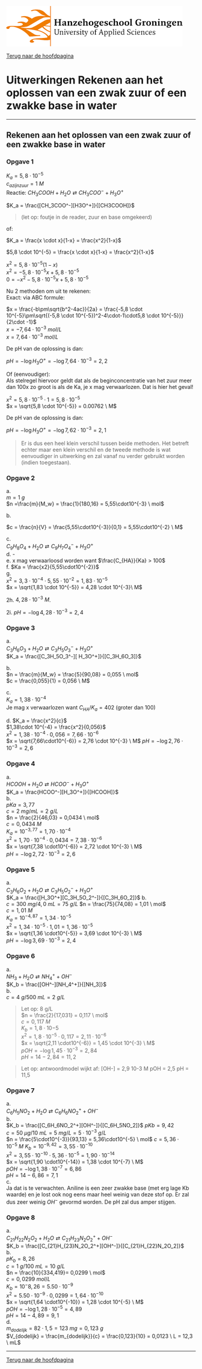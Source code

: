 ![Hanze](../hanze/hanze.png)

[Terug naar de hoofdpagina ](../index.md)

# Uitwerkingen Rekenen aan het oplossen van een zwak zuur of een zwakke base in water

---

## Rekenen aan het oplossen van een zwak zuur of een zwakke base in water

### Opgave 1

$K_a = 5,8 \cdot 10^{-5}$  
$c_{azijnzuur} = 1 \ M$  
Reactie:
$CH_3COOH + H_2O \rightleftarrows CH_3COO^- + H_3O^+$

$K_a = \frac{[CH_3COO^-][H3O^+]}{[CH3COOH]}$ 

>(let op: foutje in de reader, zuur en base omgekeerd)  

of:  

$K_a = \frac{x \cdot x}{1-x} = \frac{x^2}{1-x}$  

$5,8 \cdot 10^{-5} = \frac{x \cdot x}{1-x} = \frac{x^2}{1-x}$  

$x^2 = 5,8 \cdot 10^{-5}(1-x)$  
$x^2 = -5,8 \cdot 10^{-5}x + 5,8 \cdot 10^{-5}$  
$0 = -x^2 -5,8 \cdot 10^{-5}x + 5,8 \cdot 10^{-5}$

Nu 2 methoden om uit te rekenen:  
Exact: via ABC formule:  

$x = \frac{-b\pm\sqrt{b^2-4ac}}{2a} = \frac{-5,8 \cdot 10^{-5}\pm\sqrt{(-5,8 \cdot 10^{-5})^2-4\cdot-1\cdot5,8 \cdot 10^{-5}}}{2\cdot -1}$  
$x = -7,64\cdot10^{-3}\  mol/L$  
$x = 7,64\cdot10^{-3}\  mol/L$  

De pH van de oplossing is dan:  

$pH = -\log{H_3O^+} = -\log{7,64\cdot10^{-3}} = 2,2$

Of (eenvoudiger):  
Als stelregel hiervoor geldt dat als de beginconcentratie van het zuur meer dan 100x zo groot is als de Ka, je x mag verwaarlozen. Dat is hier het geval!  

$x^2 = 5,8 \cdot 10^{-5} \cdot 1 = 5,8 \cdot 10^{-5}$  
$x = \sqrt{5,8 \cdot 10^{-5}} = 0.00762 \ M$  


De pH van de oplossing is dan:  

$pH = -\log{H_3O^+} = -\log{7,62\cdot10^{-3}} = 2,1$  

>Er is dus een heel klein verschil tussen beide methoden. Het betreft echter maar een klein verschil en de tweede methode is wat eenvoudiger in uitwerking en zal vanaf nu verder gebruikt worden (indien toegestaan).

### Opgave 2

a.  
$m = 1 \ g$  
$n =\frac{m}{M_w} = \frac{1}{180,16} = 5,55\cdot10^{-3} \ mol$  

b.  

$c = \frac{n}{V} = \frac{5,55\cdot10^{-3}}{0,1} = 5,55\cdot10^{-2} \ M$  

c.  
$C_9H_8O_4 + H_2O \rightleftarrows C_9H_7O_4^- + H_3O^+$  
d. -  
e. x mag verwaarloosd worden want $\frac{C_{HA}}{Ka} > 100$  
f. $Ka = \frac{x2}{5,55\cdot10^{-2}}$  
g.  
$x^2 = 3,3\cdot10^{-4} \cdot 5,55\cdot10^{-2} = 1,83 \cdot 10^{-5}$  
$x = \sqrt{1,83 \cdot 10^{-5}} = 4,28 \cdot 10^{-3}\ M$


2h. $4,28 \cdot 10^{-3}\ M$.  

2i. $pH = -\log{4,28 \cdot 10^{-3}} = 2,4$  


### Opgave 3

a.  
$C_3H_6O_3 + H_2O \rightleftarrows C_3H_5O_3^ - + H_3O^ +$  
$K_a = \frac{[C_3H_5O_3^-][ H_3O^+]}{[C_3H_6O_3]}$  

b.  
$n = \frac{m}{M_w} = \frac{5}{90,08} = 0,055 \ mol$  
$c = \frac{0,055}{1} = 0,056 \ M$  

c.  
$K_a = 1,38\cdot 10^{-4}$  
Je mag x verwaarlozen want $C_{HA}/K_a = 402$ (groter dan 100)  

d.
$K_a = \frac{x^2}{c}$  
$1,38\cdot 10^{-4} = \frac{x^2}{0,056}$  
$x^2 = 1,38\cdot 10^{-4} \cdot 0,056 = 7,66\cdot10^{-6}$  
$x = \sqrt{7,66\cdot10^{-6}} = 2,76 \cdot 10^{-3} \ M$
$pH = -\log{2,76 \cdot 10^{-3}} = 2,6$

### Opgave 4

a.  
$HCOOH + H_2O \rightleftarrows HCOO^- + H_3O^+$  
$K_a = \frac{HCOO^-][H_3O^+]}{[HCOOH]}$  
b.  
$pKa = 3,77$  
$c = 2 \ mg/mL = 2\ g/L$  
$n = \frac{2}{46,03} = 0,0434 \ mol$  
$c = 0,0434 \ M$  
$K_a = 10^{-3,77}= 1,70 \cdot10^{-4}$  
$x^2 = 1,70 \cdot10^{-4} \cdot 0,0434 = 7,38 \cdot10^{-6}$  
$x = \sqrt{7,38 \cdot10^{-6}} = 2,72 \cdot 10^{-3} \ M$  
$pH = -\log{2,72 \cdot 10^{-3}} = 2,6$  

### Opgave 5

a.  
$C_3H_6O_2 + H_2O \rightleftarrows C_3H_5O_2^- + H_3O^+$  
$K_a = \frac{[H_3O^+][C_3H_5O_2^-]}{[C_3H_6O_2]}$
b.  
$c = 300 \ mg/ 4,0 \ mL = 75\ g/L$
$n = \frac{75}{74,08} = 1,01 \ mol$  
$c = 1,01 \ M$  
$K_a = 10^{-4,87}= 1,34 \cdot10^{-5}$  
$x^2 = 1,34 \cdot10^{-5} \cdot 1,01 = 1,36 \cdot10^{-5}$  
$x = \sqrt{1,36 \cdot10^{-5}} = 3,69 \cdot 10^{-3} \ M$  
$pH = -\log{3,69 \cdot 10^{-3}} = 2,4$  

### Opgave 6

a.  
$NH_3 + H_2O \rightleftarrows NH_4^+ + OH^-$  
$K_b = \frac{[OH^-][NH_4^+]}{[NH_3]}$  
b.  
$c = 4 \ g/ 500 \ mL = 2\ g/L$  
>Let op: 8 g/L  
$n = \frac{2}{17,031} = 0,117 \ mol$  
$c = 0,117 \ M$  
$K_b = 1,8\cdot10{-5}$  
$x^2 = 1,8 \cdot10^{-5} \cdot 0,117 = 2,11 \cdot10^{-6}$  
$x = \sqrt{2,11 \cdot10^{-6}} = 1,45 \cdot 10^{-3} \ M$  
$pOH = -\log{1,45 \cdot 10^{-3}} = 2,84$  
$pH = 14-2,84 = 11,2$  

>Let op: antwoordmodel wijkt af:
[OH-] = 2,9 10-3 M
pOH = 2,5
pH = 11,5


### Opgave 7

a.  
$C_6H_5NO_2 + H_2O \rightleftarrows C_6H_6NO_2^+ + OH^-$  
b.  
$K_b = \frac{[C_6H_6NO_2^+][OH^-]}{[C_6H_5NO_2]}$
$pKb = 9,42$  
$c = 50 \ \mu g/10\ mL = 5\ mg/L = 5\cdot10^{-3} \ g/L$  
$n = \frac{5\cdot10^{-3}}{93,13} = 5,36\cdot10^{-5} \ mol$
$c = 5,36\cdot10^{-5}\ M$ 
$K_b = 10^{-9,42} = 3,55\cdot10^{-10}$  
$x^2 = 3,55\cdot10^{-10} \cdot 5,36\cdot10^{-5} = 1,90 \cdot10^{-14}$  
$x = \sqrt{1,90 \cdot10^{-14}} = 1,38 \cdot 10^{-7} \ M$  
$pOH = -\log{1,38 \cdot 10^{-7}} = 6,86$  
$pH = 14-6,86 = 7,1$  
c.  
Ja dat is te verwachten. Aniline is een zeer zwakke base (met erg lage Kb waarde) en je lost ook nog eens maar heel weinig van deze stof op. Er zal dus zeer weinig $OH^-$ gevormd worden. De pH zal dus amper stijgen.   

### Opgave 8

a.  
$C_{21}H_{22}N_2O_2 + H_2O \rightleftarrows C_{21}H_{23}N_2O_2^+ + OH^-$  
$K_b = \frac{[C_{21}H_{23}N_2O_2^+][OH^-]}{[C_{21}H_{22}N_2O_2]}$  
b.  
$pK_b = 8,26$  
$c = 1\ g/100\ mL = 10\ g/L$  
$n = \frac{10}{334,419}= 0,0299 \ mol$  
$c = 0,0299 \ mol/L$  
$K_b = 10^-{8,26} = 5.50 \cdot 10^{-9}$  
$x^2 = 5.50 \cdot10^{-9} \cdot 0,0299 = 1,64 \cdot10^{-10}$  
$x = \sqrt{1,64 \cdot10^{-10}} = 1,28 \cdot 10^{-5} \ M$  
$pOH = -\log{1,28 \cdot 10^{-5}} = 4,89$  
$pH = 14-4,89 = 9,1$  
d.  
$m_{dodelijk} = 82 \cdot 1,5 = 123 \ mg = 0,123 \ g$  
$V_{dodelijk} = \frac{m_{dodelijk}}{c} = \frac{0,123}{10} = 0,0123 \ L = 12,3 \ mL$

---

[Terug naar de hoofdpagina ](../index.md)

<script type="text/x-mathjax-config">
  MathJax.Hub.Config({
    tex2jax: {
      inlineMath: [ ['$','$'], ["\\(","\\)"] ],
      processEscapes: true
    }
  });
</script>
    
<script type="text/javascript"
        src="https://cdn.mathjax.org/mathjax/latest/MathJax.js?config=TeX-AMS-MML_HTMLorMML">
</script>